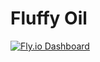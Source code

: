 # Fluffy Oil

[![Fly.io Dashboard](https://img.shields.io/badge/fly.io-dashboard-7c3aed)](https://fly-metrics.net/d/fly-app/fly-app?orgId=141716&var-app=fluffy-oil)
